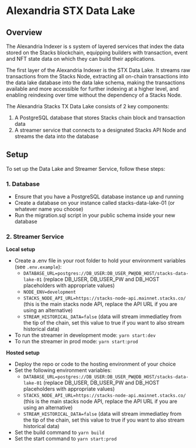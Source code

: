 # Alexandria STX Data Lake

## Overview

The Alexandria Indexer is s system of layered services that index the data stored on the Stacks blockchain, equipping builders with transaction, event and NFT state data on which they can build their applications.

The first layer of the Alexandria Indexer is the STX Data Lake. It streams raw transactions from the Stacks Node, extracting all on-chain transactions into the data lake database into the data lake schema, making the transactions available and more accessible for further indexing at a higher level, and enabling reindexing over time without the dependency of a Stacks Node.

The Alexandria Stacks TX Data Lake consists of 2 key components:

1. A PostgreSQL database that stores Stacks chain block and transaction data
2. A streamer service that connects to a designated Stacks API Node and streams the data into the database

## Setup

To set up the Data Lake and Streamer Service, follow these steps:

### 1. Database

- Ensure that you have a PostgreSQL database instance up and running
- Create a database on your instance called stacks-data-lake-01 (or whatever name you choose)
- Run the migration.sql script in your public schema inside your new database

### 2. Streamer Service

**Local setup**

- Create a .env file in your root folder to hold your environment variables (see `.env.example`):
  - `DATABASE_URL=postgres://DB_USER:DB_USER_PW@DB_HOST/stacks-data-lake-01` (replace DB_USER, DB_USER_PW and DB_HOST placeholders with appropriate values)
  - `NODE_ENV=development`
  - `STACKS_NODE_API_URL=https://stacks-node-api.mainnet.stacks.co/` (this is the main stacks node API, replace the API URL if you are using an alternative)
  - `STREAM_HISTORICAL_DATA=false` (data will stream immediatley from the tip of the chain, set this value to true if you want to also stream historical data)
- To run the streamer in development mode: `yarn start:dev`
- To run the streamer in prod mode: `yarn start:prod`

**Hosted setup**

- Deploy the repo or code to the hosting environment of your choice
- Set the following environment variables:
  - `DATABASE_URL=postgres://DB_USER:DB_USER_PW@DB_HOST/stacks-data-lake-01` (replace DB_USER, DB_USER_PW and DB_HOST placeholders with appropriate values)
  - `STACKS_NODE_API_URL=https://stacks-node-api.mainnet.stacks.co/` (this is the main stacks node API, replace the API URL if you are using an alternative)
  - `STREAM_HISTORICAL_DATA=false` (data will stream immediatley from the tip of the chain, set this value to true if you want to also stream historical data)
- Set the build command to `yarn build`
- Set the start command to `yarn start:prod`
